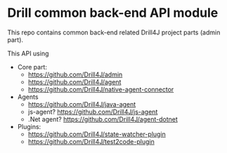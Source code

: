 # Drill common back-end API module

This repo contains common back-end related Drill4J project parts (admin part).

This API using
- Core part:
   - https://github.com/Drill4J/admin
   - https://github.com/Drill4J/agent
   - https://github.com/Drill4J/native-agent-connector
- Agents
   - https://github.com/Drill4J/java-agent
   - js-agent? https://github.com/Drill4J/js-agent
   - .Net agent? https://github.com/Drill4J/agent-dotnet
- Plugins:
   - https://github.com/Drill4J/state-watcher-plugin
   - https://github.com/Drill4J/test2code-plugin

